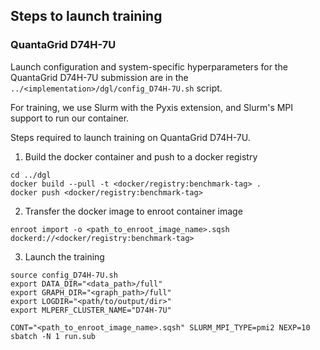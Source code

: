 ## Steps to launch training

### QuantaGrid D74H-7U

Launch configuration and system-specific hyperparameters for the QuantaGrid D74H-7U
submission are in the `../<implementation>/dgl/config_D74H-7U.sh` script.

For training, we use Slurm with the Pyxis extension, and Slurm's MPI support to run our container.

Steps required to launch training on QuantaGrid D74H-7U.

1. Build the docker container and push to a docker registry

```
cd ../dgl
docker build --pull -t <docker/registry:benchmark-tag> .
docker push <docker/registry:benchmark-tag>
```

2. Transfer the docker image to enroot container image

```
enroot import -o <path_to_enroot_image_name>.sqsh dockerd://<docker/registry:benchmark-tag>
```

3. Launch the training
```
source config_D74H-7U.sh
export DATA_DIR="<data_path>/full"
export GRAPH_DIR="<graph_path>/full"
export LOGDIR="<path/to/output/dir>"
export MLPERF_CLUSTER_NAME="D74H-7U"

CONT="<path_to_enroot_image_name>.sqsh" SLURM_MPI_TYPE=pmi2 NEXP=10 sbatch -N 1 run.sub

